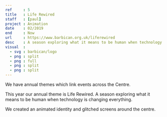 ```yaml
---
ref     : 5
title   : Life Rewired
staff   : [paul]
project : Animation
date    : 02/2019
end     : Now
url     : https://www.barbican.org.uk/liferewired
desc    : A season exploring what it means to be human when technology is changing everything
visual  :
  - svg : barbican/logo
  - png : split
  - png : full
  - png : split
  - png : split
---
```


We have annual themes which link events across the Centre.

This year our annual theme is Life Rewired. A season exploring what it means to be human when technology is changing everything.

We created an animated identity and glitched screens around the centre.
